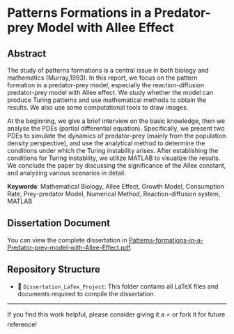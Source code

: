 # Patterns Formations in a Predator-prey Model with Allee Effect

## Abstract

The study of patterns formations is a central issue in both biology and mathematics (Murray,1993). In this report, we focus on the pattern formation in a predator-prey model, especially the reaction-diffusion predator-prey model with Allee effect. We study whether the model can produce Turing patterns and use mathematical methods to obtain the results. We also use some computational tools to draw images.

At the beginning, we give a brief interview on the basic knowledge, then we analyse the PDEs (partial differential equation). Specifically, we present two PDEs to simulate the dynamics of predator-prey (mainly from the population density perspective), and use the analytical method to determine the conditions under which the Turing instability arises. After establishing the conditions for Turing instability, we utilize MATLAB to visualize the results. We conclude the paper by discussing the significance of the Allee constant, and analyzing various scenarios in detail.

**Keywords**: Mathematical Biology, Allee Effect, Growth Model, Consumption Rate, Prey-predator Model, Numerical Method, Reaction-diffusion system, MATLAB

## Dissertation Document

You can view the complete dissertation in [Patterns-formations-in-a-Predator-prey-model-with-Allee-Effect.pdf](./Dissertation_LaTex_Project/Patterns-formations-in-a-Predator-prey-model-with-Allee-Effect.pdf).

## Repository Structure

- 📂 `Dissertation_LaTex_Project`: This folder contains all LaTeX files and documents required to compile the dissertation.

---

If you find this work helpful, please consider giving it a ⭐️ or fork it for future reference!
